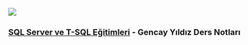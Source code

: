 ![ ](https://upload.wikimedia.org/wikipedia/commons/8/87/Sql_data_base_with_logo.png )


### [SQL Server ve T-SQL Eğitimleri](https://www.youtube.com/playlist?list=PLQVXoXFVVtp2RjHt5teaBOLUcKbq2Ilbo) - Gencay Yıldız Ders Notları

